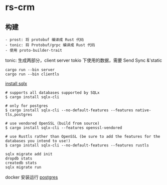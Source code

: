 # rs-crm

## 构建
    - prost: 将 protobuf 编译成 Rust 代码
    - tonic: 将 Protobuf/grpc 编译成 Rust 代码
    - 使用 proto-builder-trait 

tonic: 生成两部分，client server 
tokio 下使用的数据，需要 Send Sync &'static 

```shell
cargo run --bin server
cargo run --bin clientls
```
[install sqlx ](https://github.com/launchbadge/sqlx/blob/main/sqlx-cli/README.md)

```shell
# supports all databases supported by SQLx
$ cargo install sqlx-cli

# only for postgres
$ cargo install sqlx-cli --no-default-features --features native-tls,postgres

# use vendored OpenSSL (build from source)
$ cargo install sqlx-cli --features openssl-vendored

# use Rustls rather than OpenSSL (be sure to add the features for the databases you intend to use!)
$ cargo install sqlx-cli --no-default-features --features rustls
```

```shell
sqlx migrate add init 
dropdb stats 
createdb stats 
sqlx migrate run 
```

docker 安装运行 [postgres](https://www.commandprompt.com/education/how-to-create-a-postgresql-database-in-docker/)

